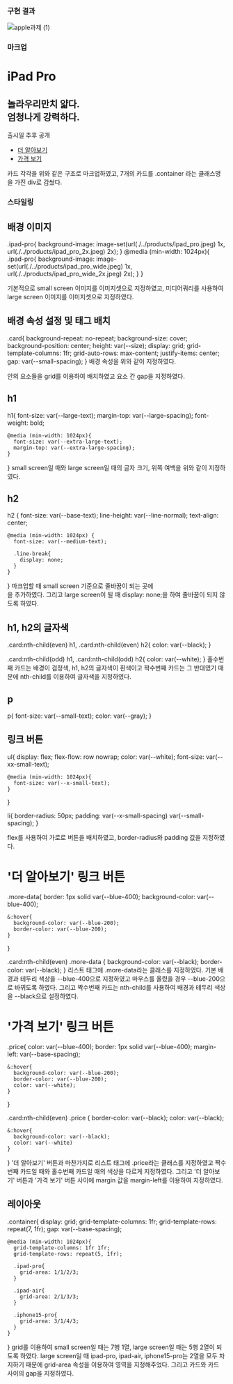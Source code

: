 ### 구현 결과
![apple과제 (1)](https://github.com/Suubiin/homework/assets/127467411/e3aaac7c-6178-4876-90b2-628fda84e322)

### 마크업
<!-- ipad-pro -->
  <div class="card ipad-pro">
    <h1>iPad Pro</h1>
    <h2>
      놀라우리만치 얇다.
      <span class="line-break"><br></span>
      엄청나게 강력하다.
    </h2>
    <p>출시일 추후 공개</p>
    <ul>
      <li class="more-data"><a href="/">더 알아보기</a></li>
      <li class="price"><a href="/">가격 보기</a></li>
    </ul>
  </div>

카드 각각을 위와 같은 구조로 마크업하였고, 7개의 카드를 .container 라는 클래스명을 가진 div로 감쌌다.

### 스타일링
## 배경 이미지

  .ipad-pro{
    background-image: image-set(url(./../products/ipad_pro.jpeg) 1x, 
                                url(./../products/ipad_pro_2x.jpeg) 2x);
  }
  @media (min-width: 1024px){
    .ipad-pro{
      background-image: image-set(url(./../products/ipad_pro_wide.jpeg) 1x, 
                                  url(./../products/ipad_pro_wide_2x.jpeg) 2x);
    }
  }

기본적으로 small screen 이미지를 이미지셋으로 지정하였고, 미디어쿼리를 사용하여 large screen 이미지를 이미지셋으로 지정하였다.

## 배경 속성 설정 및 태그 배치
  .card{
    background-repeat: no-repeat;
    background-size: cover;
    background-position: center;
    height: var(--size);
    display: grid;
    grid-template-columns: 1fr;
    grid-auto-rows: max-content;
    justify-items: center;
    gap: var(--small-spacing);
  }
배경 속성을 위와 같이 지정하였다.
<div> 안의 요소들을 grid를 이용하여 배치하였고 요소 간 gap을 지정하였다.

## h1
  h1{
    font-size: var(--large-text);
    margin-top: var(--large-spacing);
    font-weight: bold;
    
    @media (min-width: 1024px){
      font-size: var(--extra-large-text);
      margin-top: var(--extra-large-spacing);
    }
  }
small screen일 때와 large screen일 때의 글자 크기, 위쪽 여백을 위와 같이 지정하였다.

## h2
  h2 {
    font-size: var(--base-text);
    line-height: var(--line-normal);
    text-align: center;
    
    @media (min-width: 1024px) {
      font-size: var(--medium-text);
      
      .line-break{
        display: none;
      }
    }
  }
마크업할 때 small screen 기준으로 줄바꿈이 되는 곳에 
  <span class="line-break"><br></span> 
을 추가하였다. 그리고 large screen이 될 때 display: none;을 하여 줄바꿈이 되지 않도록 하였다.

## h1, h2의 글자색
  .card:nth-child(even) h1, .card:nth-child(even) h2{
    color: var(--black);
  }

  .card:nth-child(odd) h1, .card:nth-child(odd) h2{
    color: var(--white);
  }
홀수번째 카드는 배경이 검정색, h1, h2의 글자색이 흰색이고 짝수번째 카드는 그 반대였기 때문에 nth-child를 이용하여 글자색을 지정하였다.

## p
  p{
    font-size: var(--small-text);
    color: var(--gray);
  }

## 링크 버튼
  ul{
    display: flex;
    flex-flow: row nowrap;
    color: var(--white);
    font-size: var(--xx-small-text);

    @media (min-width: 1024px){
      font-size: var(--x-small-text);
    }
  }

  li{
    border-radius: 50px;
    padding: var(--x-small-spacing) var(--small-spacing);
  }

flex를 사용하여 가로로 버튼을 배치하였고, border-radius와 padding 값을 지정하였다.

# '더 알아보기' 링크 버튼
  .more-data{
    border: 1px solid var(--blue-400);
    background-color: var(--blue-400);
    
    &:hover{
      background-color: var(--blue-200);
      border-color: var(--blue-200);
    }
  }

  .card:nth-child(even) .more-data {
    background-color: var(--black);
    border-color: var(--black);
  }
리스트 태그에 .more-data라는 클래스를 지정하였다. 기본 배경과 테두리 색상을 --blue-400으로 지정하였고 마우스를 올렸을 경우 --blue-200으로 바뀌도록 하였다.
그리고 짝수번째 카드는 nth-child를 사용하여 배경과 테두리 색상을 --black으로 설정하였다.

# '가격 보기' 링크 버튼
  .price{
    color: var(--blue-400);
    border: 1px solid var(--blue-400);
    margin-left: var(--base-spacing);

    &:hover{
      background-color: var(--blue-200);
      border-color: var(--blue-200);
      color: var(--white);
    }
  }

  .card:nth-child(even) .price {
    border-color: var(--black);
    color: var(--black);

    &:hover{
      background-color: var(--black);
      color: var(--white)
    }
  }
'더 알아보기' 버튼과 마찬가지로 리스트 태그에 .price라는 클래스를 지정하였고 짝수번째 카드일 때와 홀수번째 카드일 때의 색상을 다르게 지정하였다.
그리고 '더 알아보기' 버튼과 '가격 보기' 버튼 사이에 margin 값을 margin-left를 이용하여 지정하였다.

## 레이아웃
  .container{
    display: grid;
    grid-template-columns: 1fr;
    grid-template-rows: repeat(7, 1fr);
    gap: var(--base-spacing);

    @media (min-width: 1024px){
      grid-template-columns: 1fr 1fr;
      grid-template-rows: repeat(5, 1fr);

      .ipad-pro{
        grid-area: 1/1/2/3;
      }
    
      .ipad-air{
        grid-area: 2/1/3/3;
      }
    
      .iphone15-pro{
        grid-area: 3/1/4/3;
      }
    }
  }
grid를 이용하여 small screen일 때는 7행 1열, large screen일 때는 5행 2열이 되도록 하였다. 
large screen일 때 ipad-pro, ipad-air, iphone15-pro는 2열을 모두 차지하기 때문에 grid-area 속성을 이용하여 영역을 지정해주었다. 
그리고 카드와 카드 사이의 gap을 지정하였다.
